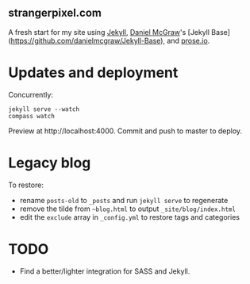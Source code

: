 ## strangerpixel.com ##
A fresh start for my site using [Jekyll](https://github.com/mojombo/jekyll/wiki/configuration), [Daniel McGraw](http://twitter.com/danielmcgraw)'s [Jekyll Base] (https://github.com/danielmcgraw/Jekyll-Base), and [prose.io](http://prose.io/).

# Updates and deployment

Concurrently:
```
jekyll serve --watch
compass watch
```

Preview at http://localhost:4000. Commit and push to master to deploy.

# Legacy blog 

To restore:
- rename `posts-old` to `_posts` and run `jekyll serve` to regenerate
- remove the tilde from `~blog.html` to output `_site/blog/index.html`
- edit the `exclude` array in `_config.yml` to restore tags and categories

# TODO
- Find a better/lighter integration for SASS and Jekyll.
